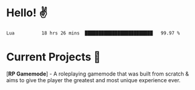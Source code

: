 # Hello! ✌️

<!--START_SECTION:waka-->
```text
Lua          18 hrs 26 mins  █████████████████████████   99.97 % 
```
<!--END_SECTION:waka-->

# Current Projects 🎨
[**RP Gamemode**] - A roleplaying gamemode that was built from scratch & aims to give the player the greatest and most unique experience ever.
